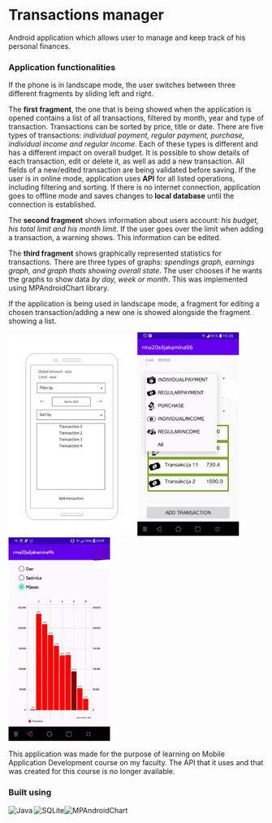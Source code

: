 # Transactions manager

Android application which allows user to manage and keep track of his personal finances. 

### Application functionalities
If the phone is in landscape mode, the user switches between three different fragments by sliding left and right.  

The **first fragment**, the one that is being showed when the application is opened contains a list of all transactions, filtered by month, year and type of transaction. Transactions can be sorted by price, title or date. There are five types of transactions: *individual payment, regular payment, purchase, individual income and regular income*. Each of these types is different and has a different impact on overall budget. It is possible to show details of each transaction, edit or delete it, as well as add a new transaction. All fields of a new/edited transaction are being validated before saving. 
If the user is in online mode, application uses **API** for all listed operations, including filtering and sorting. If there is no internet connection, application goes to offline mode and saves changes to **local database** until the connection is established. 

The **second fragment** shows information about users account: *his budget, his total limit and his month limit*. If the user goes over the limit when adding a transaction, a warning shows. This information can be edited.  

The **third fragment** shows graphically represented statistics for transactions. There are three types of graphs: *spendings graph, earnings graph, and graph thats showing overall state*. The user chooses if he wants the graphs to show data *by day, week or month*. This was implemented using MPAndroidChart library.  

If the application is being used in landscape mode, a fragment for editing a chosen transaction/adding a new one is showed alongside the fragment showing a list.  


<p float="left">
  <img src="prototype.jpg" alt="prototype" width="250"/> 
  <img src="Inkedlist_LI.jpg" alt="Inkedlist_LI" width="200"/> 
  <img src="Inkedgraph_LI.jpg" alt="Inkedgraph_LI" width="200"/> 
</p>

This application was made for the purpose of learning on Mobile Application Development course on my faculty. The API that it uses and that was created for this course is no longer available.  

### Built using
[<img align="left" alt="Java" width="50px" src="https://logoeps.com/wp-content/uploads/2013/03/java-eps-vector-logo.png" />][java]
[<img align="left" alt="SQLite" width="60px" src="https://upload.wikimedia.org/wikipedia/commons/thumb/3/38/SQLite370.svg/1200px-SQLite370.svg.png" />][SQLite]
[<img align="left" alt="MPAndroidChart" width="200px" src="https://camo.githubusercontent.com/9ee52cd684d0ae62106ce74c7aae5fc9cec43a123c76ef307b5b8a0c24e89eed/68747470733a2f2f7261772e6769746875622e636f6d2f5068696c4a61792f4d5043686172742f6d61737465722f64657369676e2f666561747572655f677261706869635f736d616c6c65722e706e67" />][MPAndroidChart]

[java]: https://www.java.com/en/
[SQLite]: https://www.sqlite.org/index.html
[MPAndroidChart]: https://github.com/PhilJay/MPAndroidChart 




